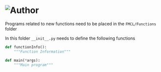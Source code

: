# ![Author](https://img.shields.io/badge/Author-YongjianWang-green.svg)

Programs related to new functions need to be placed in the `FMCL/Functions` folder

In this folder `__init__.py` needs to define the following functions

```python
def functionInfo():
    """Function Information"""

def main(*args):
    """Main program"""
```
